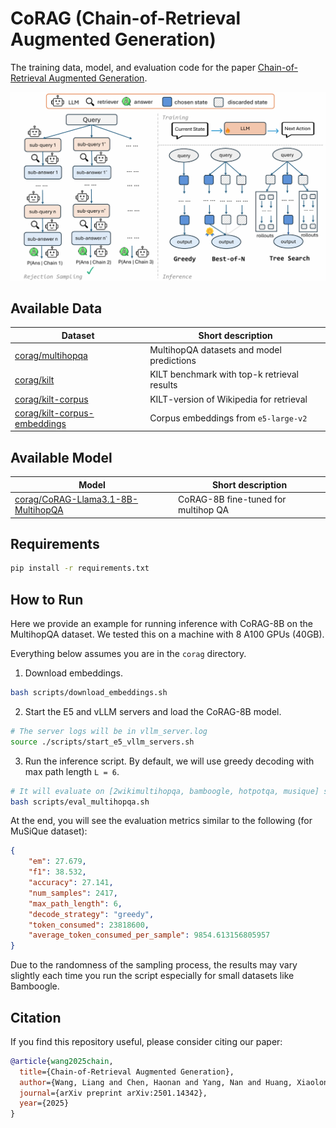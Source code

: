# CoRAG (Chain-of-Retrieval Augmented Generation)

The training data, model, and evaluation code for the paper [Chain-of-Retrieval Augmented Generation](https://arxiv.org/abs/2501.14342).

![CoRAG Framework](images/corag_framework.png)

## Available Data

| Dataset                     | Short description                           |
|-----------------------------|---------------------------------------------|
| [corag/multihopqa](https://huggingface.co/datasets/corag/multihopqa) | MultihopQA datasets and model predictions   |
| [corag/kilt](https://huggingface.co/datasets/corag/kilt) | KILT benchmark with top-k retrieval results |
| [corag/kilt-corpus](https://huggingface.co/datasets/corag/kilt-corpus) | KILT-version of Wikipedia for retrieval     |
| [corag/kilt-corpus-embeddings](https://huggingface.co/datasets/corag/kilt-corpus-embeddings) | Corpus embeddings from `e5-large-v2`  |

## Available Model

| Model                       | Short description                   |
|-----------------------------|-------------------------------------|
| [corag/CoRAG-Llama3.1-8B-MultihopQA](https://huggingface.co/corag/CoRAG-Llama3.1-8B-MultihopQA) | CoRAG-8B fine-tuned for multihop QA |

## Requirements

```bash
pip install -r requirements.txt
```

## How to Run

Here we provide an example for running inference with CoRAG-8B on the MultihopQA dataset.
We tested this on a machine with 8 A100 GPUs (40GB).

Everything below assumes you are in the `corag` directory.

1. Download embeddings.

```bash
bash scripts/download_embeddings.sh
```

2. Start the E5 and vLLM servers and load the CoRAG-8B model.

```bash
# The server logs will be in vllm_server.log
source ./scripts/start_e5_vllm_servers.sh
```

3. Run the inference script. By default, we will use greedy decoding with max path length `L = 6`.

```bash
# It will evaluate on [2wikimultihopqa, bamboogle, hotpotqa, musique] sequentially.
bash scripts/eval_multihopqa.sh
```

At the end, you will see the evaluation metrics similar to the following (for MuSiQue dataset):

```json
{
    "em": 27.679,
    "f1": 38.532,
    "accuracy": 27.141,
    "num_samples": 2417,
    "max_path_length": 6,
    "decode_strategy": "greedy",
    "token_consumed": 23818600,
    "average_token_consumed_per_sample": 9854.613156805957
}
```

Due to the randomness of the sampling process, the results may vary slightly each time you run the script especially for small datasets like Bamboogle.

## Citation

If you find this repository useful, please consider citing our paper:

```bibtex
@article{wang2025chain,
  title={Chain-of-Retrieval Augmented Generation},
  author={Wang, Liang and Chen, Haonan and Yang, Nan and Huang, Xiaolong and Dou, Zhicheng and Wei, Furu},
  journal={arXiv preprint arXiv:2501.14342},
  year={2025}
}
```
                                                                   